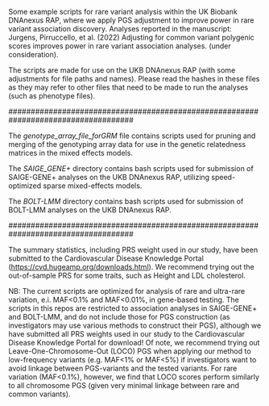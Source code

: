 Some example scripts for rare variant analysis within the UK Biobank DNAnexus RAP, where we apply PGS adjustment to improve power in rare variant association discovery. Analyses reported in the manuscript: Jurgens, Pirruccello, et al. (2022) Adjusting for common variant polygenic scores improves power in rare variant association analyses. (under consideration). 

The scripts are made for use on the UKB DNAnexus RAP (with some adjustments for file paths and names). Please read the hashes in these files as they may refer to other files that need to be made to run the analyses (such as phenotype files).


####################################################################################


The _genotype_array_file_forGRM_ file contains scripts used for pruning and merging of the genotyping array data for use in the genetic relatedness matrices in the mixed effects models.


The _SAIGE_GENE+_ directory contains bash scripts used for submission of SAIGE-GENE+ analyses on the UKB DNAnexus RAP, utilizing speed-optimized sparse mixed-effects models.


The _BOLT-LMM_ directory contains bash scripts used for submission of BOLT-LMM analyses on the UKB DNAnexus RAP.


####################################################################################

The summary statistics, including PRS weight used in our study, have been submitted to the Cardiovascular Disease Knowledge Portal (https://cvd.hugeamp.org/downloads.html). We recommend trying out the out-of-sample PRS for some traits, such as Height and LDL cholesterol.


NB:
The current scripts are optimized for analysis of rare and ultra-rare variation, e.i. MAF<0.1% and MAF<0.01%, in gene-based testing. The scripts in this repos are restricted to association analyses in SAIGE-GENE+ and BOLT-LMM, and do not include those for PGS construction (as investigators may use various methods to construct their PGS), although we have submitted all PRS weights used in our study to the Cardiovascular Disease Knowledge Portal for download! Of note, we recommend trying out Leave-One-Chromosome-Out (LOCO) PGS when applying our method to low-frequency variants (e.g. MAF<1% or MAF<5%) if investigators want to avoid linkage between PGS-variants and the tested variants. For rare variation (MAF<0.1%), however, we find that LOCO scores perform similarly to all chromosome PGS (given very minimal linkage between rare and common variants).
